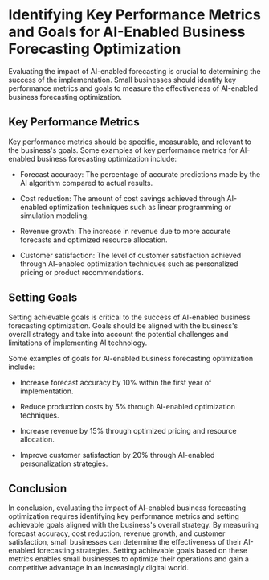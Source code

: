 Identifying Key Performance Metrics and Goals for AI-Enabled Business Forecasting Optimization
====================================================================================================================================================================

Evaluating the impact of AI-enabled forecasting is crucial to determining the success of the implementation. Small businesses should identify key performance metrics and goals to measure the effectiveness of AI-enabled business forecasting optimization.

Key Performance Metrics
-----------------------

Key performance metrics should be specific, measurable, and relevant to the business's goals. Some examples of key performance metrics for AI-enabled business forecasting optimization include:

* Forecast accuracy: The percentage of accurate predictions made by the AI algorithm compared to actual results.

* Cost reduction: The amount of cost savings achieved through AI-enabled optimization techniques such as linear programming or simulation modeling.

* Revenue growth: The increase in revenue due to more accurate forecasts and optimized resource allocation.

* Customer satisfaction: The level of customer satisfaction achieved through AI-enabled optimization techniques such as personalized pricing or product recommendations.

Setting Goals
-------------

Setting achievable goals is critical to the success of AI-enabled business forecasting optimization. Goals should be aligned with the business's overall strategy and take into account the potential challenges and limitations of implementing AI technology.

Some examples of goals for AI-enabled business forecasting optimization include:

* Increase forecast accuracy by 10% within the first year of implementation.

* Reduce production costs by 5% through AI-enabled optimization techniques.

* Increase revenue by 15% through optimized pricing and resource allocation.

* Improve customer satisfaction by 20% through AI-enabled personalization strategies.

Conclusion
----------

In conclusion, evaluating the impact of AI-enabled business forecasting optimization requires identifying key performance metrics and setting achievable goals aligned with the business's overall strategy. By measuring forecast accuracy, cost reduction, revenue growth, and customer satisfaction, small businesses can determine the effectiveness of their AI-enabled forecasting strategies. Setting achievable goals based on these metrics enables small businesses to optimize their operations and gain a competitive advantage in an increasingly digital world.
